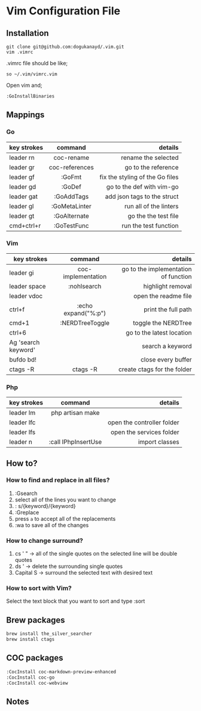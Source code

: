 # Vim Configuration File

## Installation

```shell
git clone git@github.com:dogukanayd/.vim.git
vim .vimrc
```

.vimrc file should be like;

```text
so ~/.vim/vimrc.vim
```

Open vim and;
```sh
:GoInstallBinaries
```

## Mappings
### Go
|key strokes|command|details|
|----------|:----------:|----------:|
|leader rn|coc-rename|rename the selected|
|leader gr|coc-references|go to the reference |
|leader gf|:GoFmt|fix the styling of the Go files|
|leader gd|:GoDef|go to the def with vim-go|
|leader gat|:GoAddTags|add json tags to the struct|
|leader gl|:GoMetaLinter|run all of the linters|
|leader gt|:GoAlternate|go the the test file|
|cmd+ctrl+r|:GoTestFunc|run the test function|

### Vim
| key strokes   |      command      |  details |
|----------|:-------------:|------:|
|leader gi|coc-implementation |go to the implementation of function|
|leader space|:nohlsearch|highlight removal|
|leader vdoc| |open the readme file|
|ctrl+f|:echo expand("%:p")|print the full path|
|cmd+1|:NERDTreeToggle|toggle the NERDTree|
|ctrl+6| |go to the latest location|
|Ag 'search keyword'| | search a keyword|
|bufdo bd!| |close every buffer|
|ctags -R|ctags -R|create ctags for the folder|

### Php
| key strokes   |      command      |  details |
|----------|:-------------:|------:|
|leader lm|php artisan make| |
|leader lfc| | open the controller folder|
|leader lfs| | open the services folder|
|leader n|:call IPhpInsertUse|import classes|

## How to?
### How to find and replace in all files?
1. :Gsearch
2. select all of the lines you want to change
3. : s/{keyword}/{keyword}
4. :Greplace
5. press `a` to accept all of the replacements
6. :wa to save all of the changes

### How to change surround?
1. cs ' " -> all of the single quotes on the selected line will be double quotes
2. ds ' -> delete the surrounding single quotes
3. Capital S -> surround the selected text with desired text

### How to sort with Vim?
Select the text block that you want to sort and type :sort

## Brew packages
```sh
brew install the_silver_searcher
brew install ctags
```

## COC packages

```sh
:CocInstall coc-markdown-preview-enhanced
:CocInstall coc-go
:CocInstall coc-webview
```

## Notes
